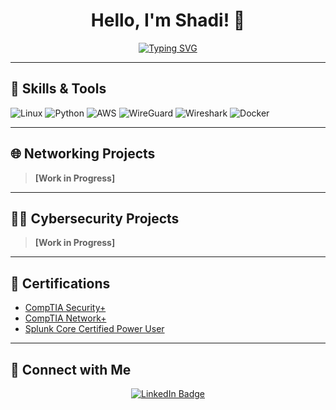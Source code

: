 <h1 align="center">Hello, I'm Shadi! 👋</h1>

<p align="center">
  <a href="https://git.io/typing-svg">
    <img src="https://readme-typing-svg.demolab.com?font=Space+Grotesk&size=40&duration=2600&pause=1000&color=F71E1E&center=true&vCenter=true&width=800&height=200&lines=IT%2C+Networking+%26+Cybersecurity+Enthusiast;Welcome+to+My+Portfolio!" alt="Typing SVG" />
  </a>
</p>

---

## 🔧 Skills & Tools

![Linux](https://img.shields.io/badge/Linux-FCC624?style=flat&logo=linux&logoColor=black)
![Python](https://img.shields.io/badge/Python-3776AB?style=flat&logo=python&logoColor=white)
![AWS](https://img.shields.io/badge/AWS-black?logo=amazonwebservices)
![WireGuard](https://img.shields.io/badge/WireGuard-maroon?style=flat&logo=wireguard&logoColor=white)
![Wireshark](https://img.shields.io/badge/Wireshark-green?style=flat&logo=wireshark&logoColor=white)
![Docker](https://img.shields.io/badge/Docker-black?style=flat-square&logo=docker&logoColor=white)

---

## 🌐 Networking Projects

> **[Work in Progress]**

---

## 👨‍💻 Cybersecurity Projects

> **[Work in Progress]**

---

## 📜 Certifications

- [CompTIA Security+](https://www.credly.com/badges/789e4020-4a40-4459-921e-76f46e3bea12/public_url)
- [CompTIA Network+](https://www.credly.com/badges/3fb3c49e-d4a4-4588-ac4d-db601d9621ad/public_url)
- [Splunk Core Certified Power User](https://www.credly.com/badges/29c4292a-8984-4e6e-a020-2c3d364297a1/public_url)

---

## 🤳 Connect with Me

<p align="center">
  <a href="https://www.linkedin.com/in/shadi-al-refaie-547512267/" target="_blank">
    <img src="https://img.shields.io/badge/LinkedIn-0A66C2?style=for-the-badge&logo=linkedin&logoColor=white" alt="LinkedIn Badge"/>
  </a>
</p>

